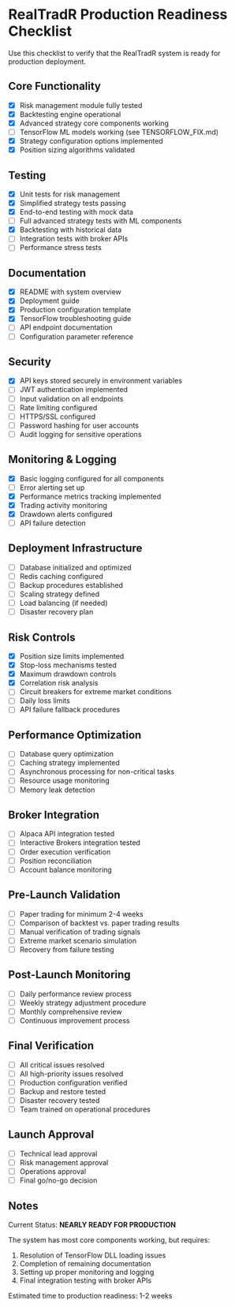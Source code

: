 # RealTradR Production Readiness Checklist

Use this checklist to verify that the RealTradR system is ready for production deployment.

## Core Functionality

- [x] Risk management module fully tested
- [x] Backtesting engine operational
- [x] Advanced strategy core components working
- [ ] TensorFlow ML models working (see TENSORFLOW_FIX.md)
- [x] Strategy configuration options implemented
- [x] Position sizing algorithms validated

## Testing

- [x] Unit tests for risk management
- [x] Simplified strategy tests passing
- [x] End-to-end testing with mock data
- [ ] Full advanced strategy tests with ML components
- [x] Backtesting with historical data
- [ ] Integration tests with broker APIs
- [ ] Performance stress tests

## Documentation

- [x] README with system overview
- [x] Deployment guide
- [x] Production configuration template
- [x] TensorFlow troubleshooting guide
- [ ] API endpoint documentation
- [ ] Configuration parameter reference

## Security

- [x] API keys stored securely in environment variables
- [ ] JWT authentication implemented
- [ ] Input validation on all endpoints
- [ ] Rate limiting configured
- [ ] HTTPS/SSL configured
- [ ] Password hashing for user accounts
- [ ] Audit logging for sensitive operations

## Monitoring & Logging

- [x] Basic logging configured for all components
- [ ] Error alerting set up
- [x] Performance metrics tracking implemented
- [x] Trading activity monitoring
- [x] Drawdown alerts configured
- [ ] API failure detection

## Deployment Infrastructure

- [ ] Database initialized and optimized
- [ ] Redis caching configured
- [ ] Backup procedures established
- [ ] Scaling strategy defined
- [ ] Load balancing (if needed)
- [ ] Disaster recovery plan

## Risk Controls

- [x] Position size limits implemented
- [x] Stop-loss mechanisms tested
- [x] Maximum drawdown controls
- [x] Correlation risk analysis
- [ ] Circuit breakers for extreme market conditions
- [ ] Daily loss limits
- [ ] API failure fallback procedures

## Performance Optimization

- [ ] Database query optimization
- [ ] Caching strategy implemented
- [ ] Asynchronous processing for non-critical tasks
- [ ] Resource usage monitoring
- [ ] Memory leak detection

## Broker Integration

- [ ] Alpaca API integration tested
- [ ] Interactive Brokers integration tested
- [ ] Order execution verification
- [ ] Position reconciliation
- [ ] Account balance monitoring

## Pre-Launch Validation

- [ ] Paper trading for minimum 2-4 weeks
- [ ] Comparison of backtest vs. paper trading results
- [ ] Manual verification of trading signals
- [ ] Extreme market scenario simulation
- [ ] Recovery from failure testing

## Post-Launch Monitoring

- [ ] Daily performance review process
- [ ] Weekly strategy adjustment procedure
- [ ] Monthly comprehensive review
- [ ] Continuous improvement process

## Final Verification

- [ ] All critical issues resolved
- [ ] All high-priority issues resolved
- [ ] Production configuration verified
- [ ] Backup and restore tested
- [ ] Disaster recovery tested
- [ ] Team trained on operational procedures

## Launch Approval

- [ ] Technical lead approval
- [ ] Risk management approval
- [ ] Operations approval
- [ ] Final go/no-go decision

## Notes

Current Status: **NEARLY READY FOR PRODUCTION**

The system has most core components working, but requires:
1. Resolution of TensorFlow DLL loading issues
2. Completion of remaining documentation
3. Setting up proper monitoring and logging
4. Final integration testing with broker APIs

Estimated time to production readiness: 1-2 weeks
